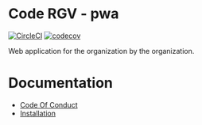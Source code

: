 # Code RGV - pwa 
[![CircleCI](https://circleci.com/gh/codergvbrownsville/code-rgv-pwa.svg?style=svg)](https://circleci.com/gh/codergvbrownsville/code-rgv-pwa)
[![codecov](https://codecov.io/gh/codergvbrownsville/code-rgv-pwa/branch/master/graph/badge.svg)](https://codecov.io/gh/codergvbrownsville/code-rgv-pwa)

Web application for the organization by the organization.

# Documentation
* [Code Of Conduct](https://github.com/codergvbrownsville/code-rgv-pwa/blob/master/CODE_OF_CONDUCT.md)
* [Installation]()
